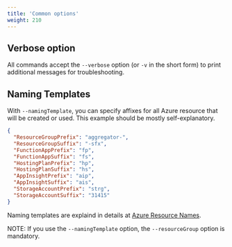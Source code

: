 ```yaml
---
title: 'Common options'
weight: 210
---
```


## Verbose option

All commands accept the `--verbose` option (or `-v` in the short form) to print additional messages for troubleshooting.

## Naming Templates

With `--namingTemplate`, you can specify affixes for all Azure resource that will be created or used.
This example should be mostly self-explanatory.

```json
{
  "ResourceGroupPrefix": "aggregator-",
  "ResourceGroupSuffix": "-sfx",
  "FunctionAppPrefix": "fp",
  "FunctionAppSuffix": "fs",
  "HostingPlanPrefix": "hp",
  "HostingPlanSuffix": "hs",
  "AppInsightPrefix": "aip",
  "AppInsightSuffix": "ais",
  "StorageAccountPrefix": "strg",
  "StorageAccountSuffix": "31415"
}
```

Naming templates are explaind in details at [Azure Resource Names](instance-commands#azure-resource-names).

NOTE: If you use the `--namingTemplate` option, the `--resourceGroup` option is mandatory.
